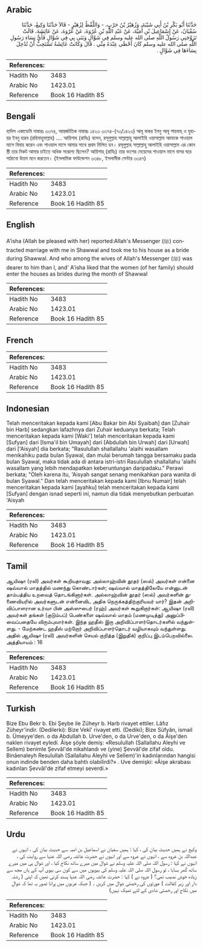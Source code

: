 ## Arabic


<div dir="rtl" lang="ar" style={{fontSize:'larger',backgroundColor:'#f8f9fa',padding:20}}>
حَدَّثَنَا أَبُو بَكْرِ بْنُ أَبِي شَيْبَةَ، وَزُهَيْرُ بْنُ حَرْبٍ، - وَاللَّفْظُ لِزُهَيْرٍ - قَالاَ حَدَّثَنَا وَكِيعٌ، حَدَّثَنَا سُفْيَانُ، عَنْ إِسْمَاعِيلَ بْنِ أُمَيَّةَ، عَنْ عَبْدِ اللَّهِ بْنِ عُرْوَةَ، عَنْ عُرْوَةَ، عَنْ عَائِشَةَ، قَالَتْ تَزَوَّجَنِي رَسُولُ اللَّهِ صلى الله عليه وسلم فِي شَوَّالٍ وَبَنَى بِي فِي شَوَّالٍ فَأَىُّ نِسَاءِ رَسُولِ اللَّهِ صلى الله عليه وسلم كَانَ أَحْظَى عِنْدَهُ مِنِّي ‏.‏ قَالَ وَكَانَتْ عَائِشَةُ تَسْتَحِبُّ أَنْ تُدْخِلَ نِسَاءَهَا فِي شَوَّالٍ ‏.‏
</div>
<div style={{backgroundColor:'#f8f9fa',padding:20, marginBottom: 10}}><table> <thead> <tr> <th>References:</th> <th></th> </tr> </thead> <tbody><tr><td>Hadith No</td><td>3483</td></tr><tr><td>Arabic No</td><td>1423.01</td></tr><tr><td>Reference</td><td>Book 16 Hadith 85</td></tr></tbody></table></div>

## Bengali


<div dir="ltr" lang="bn" style={{fontSize:'larger',backgroundColor:'#f8f9fa',padding:20}}>
হাদিস একাডেমি নাম্বারঃ ৩৩৭৪, আন্তর্জাতিক নাম্বারঃ ১৪২৩ ৩৩৭৪-(৭৩/১৪২৩) আবূ বাকর ইবনু আবূ শায়বাহ্ ও যুহায়র ইবনু হারব (রহিমাহুমাল্লাহ) .... আয়িশাহ (রাযিঃ) বলেন, রসূলুল্লাহ সাল্লাল্লাহু আলাইহি ওয়াসাল্লাম আমাকে শাওয়াল মাসে বিবাহ করেন এবং শাওয়াল মাসে আমার সাথে প্রথম মিলিত হন। রসূলুল্লাহ সাল্লাল্লাহু আলাইহি ওয়াসাল্লাম এর কোন স্ত্রী তার নিকট আমার চাইতে অধিক সম্ভোগ্য ছিলেন? আয়িশাহ্ (রাযিঃ) তার বংশের মেয়েদের শাওয়াল মাসে বাসর ঘরে পাঠানো উত্তম মনে করতেন। (ইসলামিক ফাউন্ডেশন ৩৩৪৮, ইসলামীক সেন্টার ৩৩৪৭)
</div>
<div style={{backgroundColor:'#f8f9fa',padding:20, marginBottom: 10}}><table> <thead> <tr> <th>References:</th> <th></th> </tr> </thead> <tbody><tr><td>Hadith No</td><td>3483</td></tr><tr><td>Arabic No</td><td>1423.01</td></tr><tr><td>Reference</td><td>Book 16 Hadith 85</td></tr></tbody></table></div>

## English


<div dir="ltr" lang="en" style={{fontSize:'larger',backgroundColor:'#f8f9fa',padding:20}}>
A'isha (Allah be pleased with her) reported:Allah's Messenger (ﷺ) contracted marriage with me in Shawwal and took me to his house as a bride during Shawwal. And who among the wives of Allah's Messenger (ﷺ) was dearer to him than I, and' A'isha liked that the women (of her family) should enter the houses as brides during the month of Shawwal
</div>
<div style={{backgroundColor:'#f8f9fa',padding:20, marginBottom: 10}}><table> <thead> <tr> <th>References:</th> <th></th> </tr> </thead> <tbody><tr><td>Hadith No</td><td>3483</td></tr><tr><td>Arabic No</td><td>1423.01</td></tr><tr><td>Reference</td><td>Book 16 Hadith 85</td></tr></tbody></table></div>

## French


<div dir="ltr" lang="fr" style={{fontSize:'larger',backgroundColor:'#f8f9fa',padding:20}}>

</div>
<div style={{backgroundColor:'#f8f9fa',padding:20, marginBottom: 10}}><table> <thead> <tr> <th>References:</th> <th></th> </tr> </thead> <tbody><tr><td>Hadith No</td><td>3483</td></tr><tr><td>Arabic No</td><td>1423.01</td></tr><tr><td>Reference</td><td>Book 16 Hadith 85</td></tr></tbody></table></div>

## Indonesian


<div dir="ltr" lang="id" style={{fontSize:'larger',backgroundColor:'#f8f9fa',padding:20}}>
Telah menceritakan kepada kami [Abu Bakar bin Abi Syaibah] dan [Zuhair bin Harb] sedangkan lafazhnya dari Zuhair keduanya berkata; Telah menceritakan kepada kami [Waki'] telah menceritakan kepada kami [Sufyan] dari [Isma'il bin Umayah] dari [Abdullah bin Urwah] dari [Urwah] dari ['Aisyah] dia berkata; "Rasulullah shallallahu 'alaihi wasallam menikahiku pada bulan Syawal, dan mulai berumah tangga bersamaku pada bulan Syawal, maka tidak ada di antara istri-istri Rasulullah shallallahu 'alaihi wasallam yang lebih mendapatkan keberuntungan daripadaku." Perawi berkata; "Oleh karena itu, 'Aisyah sangat senang menikahkan para wanita di bulan Syawal." Dan telah menceritakan kepada kami [Ibnu Numair] telah menceritakan kepada kami [ayahku] telah menceritakan kepada kami [Sufyan] dengan isnad seperti ini, namun dia tidak menyebutkan perbuatan 'Aisyah
</div>
<div style={{backgroundColor:'#f8f9fa',padding:20, marginBottom: 10}}><table> <thead> <tr> <th>References:</th> <th></th> </tr> </thead> <tbody><tr><td>Hadith No</td><td>3483</td></tr><tr><td>Arabic No</td><td>1423.01</td></tr><tr><td>Reference</td><td>Book 16 Hadith 85</td></tr></tbody></table></div>

## Tamil


<div dir="ltr" lang="ta" style={{fontSize:'larger',backgroundColor:'#f8f9fa',padding:20}}>
ஆயிஷா (ரலி) அவர்கள் கூறியதாவது: அல்லாஹ்வின் தூதர் (ஸல்) அவர்கள் என்னை ஷவ்வால் மாதத்தில் மணந்து கொண்டார்கள்; ஷவ்வால் மாதத்திலேயே என்னுடன் தாம்பத்திய உறவைத் தொடங்கினார்கள். அல்லாஹ்வின் தூதர் (ஸல்) அவர்களின் துணைவியரில் அவர்களுடன் என்னைவிட அதிக நெருக்கத்திற்குரியவர் யார்? இதன் அறிவிப்பாளரான உர்வா பின் அஸ்ஸுபைர் (ரஹ்) அவர்கள் கூறுகிறார்கள்: ஆயிஷா (ரலி) அவர்கள் தங்கள் (குடும்பப்) பெண்களை ஷவ்வால் மாதம் (மணமுடித்து) அனுப்பிவைப்பதையே விரும்புவார்கள். இந்த ஹதீஸ் இரு அறிவிப்பாளர்தொடர்களில் வந்துள்ளது. - மேற்கண்ட ஹதீஸ் மற்றோர் அறிவிப்பாளர்தொடர் வழியாகவும் வந்துள்ளது. அதில் ஆயிஷா (ரலி) அவர்களின் செயல் குறித்த (இறுதிக்) குறிப்பு இடம்பெறவில்லை. அத்தியாயம் : 16
</div>
<div style={{backgroundColor:'#f8f9fa',padding:20, marginBottom: 10}}><table> <thead> <tr> <th>References:</th> <th></th> </tr> </thead> <tbody><tr><td>Hadith No</td><td>3483</td></tr><tr><td>Arabic No</td><td>1423.01</td></tr><tr><td>Reference</td><td>Book 16 Hadith 85</td></tr></tbody></table></div>

## Turkish


<div dir="ltr" lang="tr" style={{fontSize:'larger',backgroundColor:'#f8f9fa',padding:20}}>
Bize Ebu Bekr b. Ebi Şeybe ile Züheyr b. Harb rivayet ettiler. Lâfız Züheyr'indir. (Dedilerki): Bize Vekî' rivayet etti. (Dediki); Bize Süfyân, ismail b. Ümeyye'den. o da Abdullah b. Urve'den, o da Urve'den, o da Âişe'den naklen rivayet eyledi. Âişe şöyle demiş: «Resulullah (Sallallahu Aleyhi ve Sellem) benimle Şevvâl'de nikahlandı ve (yine) Şevvâl'de zifaf oldu. Binâenaleyh Resulullah (Sallallahu Aleyhi ve Sellem)'in kadınlarından hangisi onun indinde benden daha bahtlı olabilirdi?» . Uve demişki: «Âişe akrabası kadınları Şevvâl'de zifaf etmeyi severdi.»
</div>
<div style={{backgroundColor:'#f8f9fa',padding:20, marginBottom: 10}}><table> <thead> <tr> <th>References:</th> <th></th> </tr> </thead> <tbody><tr><td>Hadith No</td><td>3483</td></tr><tr><td>Arabic No</td><td>1423.01</td></tr><tr><td>Reference</td><td>Book 16 Hadith 85</td></tr></tbody></table></div>

## Urdu


<div dir="rtl" lang="ur" style={{fontSize:'larger',backgroundColor:'#f8f9fa',padding:20}}>
وکیع نے ہمیں حدیث بیان کی ، کہا : ہمیں سفیان نے اسماعیل بن امیہ سے حدیث بیان کی ، انہوں نے عبداللہ بن عروہ سے ، انہوں نے عروہ سے اور انہوں نے حضرت عائشہ رضی اللہ عنہا سے روایت کی ، انہوں نے کہا : رسول اللہ صلی اللہ علیہ وسلم نے شوال میں میرے ساتھ نکاح کیا ، اور شوال ہی میں میرے ساتھ گھر بسایا ، تو رسول اللہ صلی اللہ علیہ وسلم کی بیویوں میں سے کون سی بیوی آپ کے ہاں مجھ سے زیادہ خوش نصیب تھی؟ ( عروہ نے ) کہا : حضرت عائشہ رضی اللہ عنہا پسند کرتی تھیں کہ اپنی ( رشتہ دار اور زیر کفالت ) عورتوں کی رخصتی شوال میں کریں ۔ ( جبکہ عربوں میں پرانا تصور یہ تھا کہ شوال میں نکاح اور رخصتی شادی کے لئے ٹھیک نہیں)
</div>
<div style={{backgroundColor:'#f8f9fa',padding:20, marginBottom: 10}}><table> <thead> <tr> <th>References:</th> <th></th> </tr> </thead> <tbody><tr><td>Hadith No</td><td>3483</td></tr><tr><td>Arabic No</td><td>1423.01</td></tr><tr><td>Reference</td><td>Book 16 Hadith 85</td></tr></tbody></table></div>